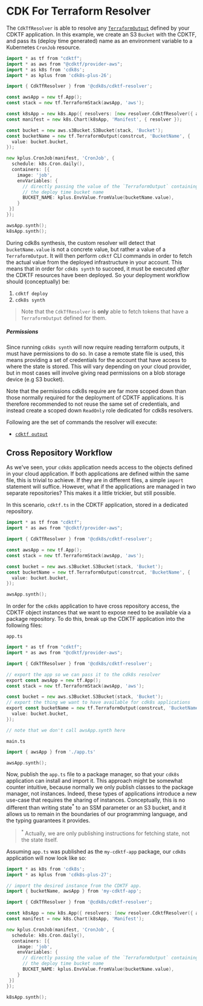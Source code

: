 # CDK For Terraform Resolver

The `CdkTfResolver` is able to resolve any [`TerraformOutput`](https://developer.hashicorp.com/terraform/cdktf/concepts/variables-and-outputs#output-values)
defined by your CDKTF application. In this example, we create an S3 `Bucket` with the CDKTF, and pass its (deploy time generated)
name as an environment variable to a Kubernetes `CronJob` resource.

```go
import * as tf from "cdktf";
import * as aws from "@cdktf/provider-aws";
import * as k8s from 'cdk8s';
import * as kplus from 'cdk8s-plus-26';

import { CdkTfResolver } from '@cdk8s/cdktf-resolver';

const awsApp = new tf.App();
const stack = new tf.TerraformStack(awsApp, 'aws');

const k8sApp = new k8s.App({ resolvers: [new resolver.CdktfResolver({ app: awsApp })] });
const manifest = new k8s.Chart(k8sApp, 'Manifest', { resolver });

const bucket = new aws.s3Bucket.S3Bucket(stack, 'Bucket');
const bucketName = new tf.TerraformOutput(constrcut, 'BucketName', {
  value: bucket.bucket,
});

new kplus.CronJob(manifest, 'CronJob', {
  schedule: k8s.Cron.daily(),
  containers: [{
    image: 'job',
    envVariables: {
      // directly passing the value of the `TerraformOutput` containing
      // the deploy time bucket name
      BUCKET_NAME: kplus.EnvValue.fromValue(bucketName.value),
    }
 }]
});

awsApp.synth();
k8sApp.synth();
```

During cdk8s synthesis, the custom resolver will detect that `bucketName.value` is not a concrete value,
but rather a value of a `TerraformOutput`. It will then perform `cdktf` CLI commands in order to fetch the
actual value from the deployed infrastructure in your account. This means that in order
for `cdk8s synth` to succeed, it must be executed *after* the CDKTF resources have been deployed.
So your deployment workflow should (conceptually) be:

1. `cdktf deploy`
2. `cdk8s synth`

> Note that the `CdkTfResolver` is **only** able to fetch tokens that have a `TerraformOutput` defined for them.

##### Permissions

Since running `cdk8s synth` will now require reading terraform outputs, it must have permissions to do so.
In case a remote state file is used, this means providing a set of credentials for the account that have access
to where the state is stored. This will vary depending on your cloud provider, but in most cases will involve giving
read permissions on a blob storage device (e.g S3 bucket).

Note that the permissions cdk8s require are far more scoped down than those normally required for the
deployment of CDKTF applications. It is therefore recommended to not reuse the same set of credentials,
and instead create a scoped down `ReadOnly` role dedicated for cdk8s resolvers.

Following are the set of commands the resolver will execute:

* [`cdktf output`](https://developer.hashicorp.com/terraform/cdktf/cli-reference/commands#output)

## Cross Repository Workflow

As we've seen, your `cdk8s` application needs access to the objects defined in your cloud application. If both applications
are defined within the same file, this is trivial to achieve. If they are in different files, a simple `import` statement will suffice.
However, what if the applications are managed in two separate repositories? This makes it a little trickier, but still possible.

In this scenario, `cdktf.ts` in the CDKTF application, stored in a dedicated repository.

```go
import * as tf from "cdktf";
import * as aws from "@cdktf/provider-aws";

import { CdkTfResolver } from '@cdk8s/cdktf-resolver';

const awsApp = new tf.App();
const stack = new tf.TerraformStack(awsApp, 'aws');

const bucket = new aws.s3Bucket.S3Bucket(stack, 'Bucket');
const bucketName = new tf.TerraformOutput(constrcut, 'BucketName', {
  value: bucket.bucket,
});

awsApp.synth();
```

In order for the `cdk8s` application to have cross repository access, the CDKTF object instances
that we want to expose need to be available via a package repository. To do this, break up the
CDKTF application into the following files:

`app.ts`

```go
import * as tf from "cdktf";
import * as aws from "@cdktf/provider-aws";

import { CdkTfResolver } from '@cdk8s/cdktf-resolver';

// export the app so we can pass it to the cdk8s resolver
export const awsApp = new tf.App();
const stack = new tf.TerraformStack(awsApp, 'aws');

const bucket = new aws.s3Bucket.S3Bucket(stack, 'Bucket');
// export the thing we want to have available for cdk8s applications
export const bucketName = new tf.TerraformOutput(constrcut, 'BucketName', {
  value: bucket.bucket,
});

// note that we don't call awsApp.synth here
```

`main.ts`

```go
import { awsApp } from './app.ts'

awsApp.synth();
```

Now, publish the `app.ts` file to a package manager, so that your `cdk8s` application can install and import it.
This approach might be somewhat counter intuitive, because normally we only publish classes to the package manager,
not instances. Indeed, these types of applications introduce a new use-case that requires the sharing of instances.
Conceptually, this is no different than writing state<sup>*</sup> to an SSM parameter or an S3 bucket, and it allows us to remain
in the boundaries of our programming language, and the typing guarantees it provides.

> <sup>*</sup> Actually, we are only publishing instructions for fetching state, not the state itself.

Assuming `app.ts` was published as the `my-cdktf-app` package, our `cdk8s` application will now look like so:

```go
import * as k8s from 'cdk8s';
import * as kplus from 'cdk8s-plus-27';

// import the desired instance from the CDKTF app.
import { bucketName, awsApp } from 'my-cdktf-app';

import { CdkTfResolver } from '@cdk8s/cdktf-resolver';

const k8sApp = new k8s.App({ resolvers: [new resolver.CdktfResolver({ app: awsApp })] });
const manifest = new k8s.Chart(k8sApp, 'Manifest');

new kplus.CronJob(manifest, 'CronJob', {
  schedule: k8s.Cron.daily(),
  containers: [{
    image: 'job',
    envVariables: {
      // directly passing the value of the `TerraformOutput` containing
      // the deploy time bucket name
      BUCKET_NAME: kplus.EnvValue.fromValue(bucketName.value),
    }
 }]
});

k8sApp.synth();
```
